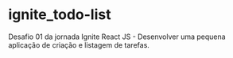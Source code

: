 # ignite_todo-list
Desafio 01 da jornada Ignite React JS - Desenvolver uma pequena aplicação de criação e listagem de tarefas.
